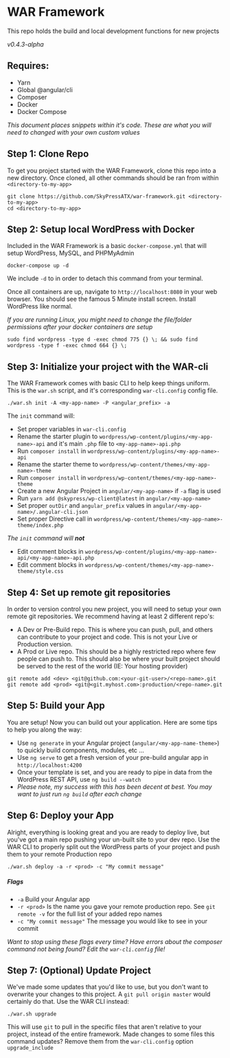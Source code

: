 # WAR Framework
This repo holds the build and local development functions for new projects

*v0.4.3-alpha*

## Requires:

* Yarn
* Global @angular/cli
* Composer
* Docker
* Docker Compose

*This document places <example> snippets within it's code. These <examples> are what you will need to changed with your own custom values*

## Step 1: Clone Repo

To get you project started with the WAR Framework, clone this repo into a new directory. Once cloned, all other commands should be ran from within `<directory-to-my-app>`

```
git clone https://github.com/SkyPressATX/war-framework.git <directory-to-my-app>
cd <directory-to-my-app>
```

## Step 2: Setup local WordPress with Docker

Included in the WAR Framework is a basic `docker-compose.yml` that will setup WordPress, MySQL, and PHPMyAdmin

```
docker-compose up -d
```

We include `-d` to in order to detach this command from your terminal.

Once all containers are up, navigate to `http://localhost:8080` in your web browser. You should see the famous 5 Minute install screen. Install WordPress like normal.

*If you are running Linux, you might need to change the file/folder permissions after your docker containers are setup*

```
sudo find wordpress -type d -exec chmod 775 {} \; && sudo find wordpress -type f -exec chmod 664 {} \;
```

## Step 3: Initialize your project with the WAR-cli

The WAR Framework comes with basic CLI to help keep things uniform. This is the `war.sh` script, and it's corresponding `war-cli.config` config file.

```
./war.sh init -A <my-app-name> -P <angular_prefix> -a
```

The `init` command will:

* Set proper variables in `war-cli.config`
* Rename the starter plugin to `wordpress/wp-content/plugins/<my-app-name>-api` and it's main `.php` file to `<my-app-name>-api.php`
* Run `composer install` in `wordpress/wp-content/plugins/<my-app-name>-api`
* Rename the starter theme to `wordpress/wp-content/themes/<my-app-name>-theme`
* Run `composer install` in `wordpress/wp-content/themes/<my-app-name>-theme`
* Create a new Angular Project in `angular/<my-app-name>` if `-a` flag is used
* Run `yarn add @skypress/wp-client@latest` in `angular/<my-app-name>`
* Set proper `outDir` and `angular_prefix` values in `angular/<my-app-name>/.angular-cli.json`
* Set proper Directive call in `wordpress/wp-content/themes/<my-app-name>-theme/index.php`

_The `init` command will **not**_

* Edit comment blocks in `wordpress/wp-content/plugins/<my-app-name>-api/<my-app-name>-api.php`
* Edit comment blocks in `wordpress/wp-content/themes/<my-app-name>-theme/style.css`

## Step 4: Set up remote git repositories

In order to version control you new project, you will need to setup your own remote git repositories. We recommend having at least 2 different repo's:

* A Dev or Pre-Build repo. This is where you can push, pull, and others can contribute to your project and code. This is not your Live or Production version.
* A Prod or Live repo. This should be a highly restricted repo where few people can push to. This should also be where your built project should be served to the rest of the world (IE: Your hosting provider)

```
git remote add <dev> <git@github.com:<your-git-user>/<repo-name>.git
git remote add <prod> <git@<git.myhost.com>:production/<repo-name>.git
```

## Step 5: Build your App

You are setup! Now you can build out your application. Here are some tips to help you along the way:

* Use `ng generate` in your Angular project (`angular/<my-app-name-theme>`) to quickly build components, modules, etc ...
* Use `ng serve` to get a fresh version of your pre-build angular app in `http://localhost:4200`
* Once your template is set, and you are ready to pipe in data from the WordPress REST API, use `ng build --watch`
 * _Please note, my success with this has been decent at best. You may want to just run `ng build` after each change_

## Step 6: Deploy your App

Alright, everything is looking great and you are ready to deploy live, but you've got a main repo pushing your un-built site to your dev repo. Use the WAR CLI to properly split out the WordPress parts of your project and push them to your remote Production repo

```
./war.sh deploy -a -r <prod> -c "My commit message"
```

##### Flags

* `-a` Build your Angular app
* `-r <prod>` Is the name you gave your remote production repo. See `git remote -v` for the full list of your added repo names
* `-c "My commit message"` The message you would like to see in your commit

_Want to stop using these flags every time? Have errors about the composer command not being found? Edit the `war-cli.config` file!_

## Step 7: (Optional) Update Project

We've made some updates that you'd like to use, but you don't want to overwrite your changes to this project. A `git pull origin master` would certainly do that. Use the WAR CLI instead:

```
./war.sh upgrade
```

This will use `git` to pull in the specific files that aren't relative to your project, instead of the entire framework. Made changes to some files this command updates? Remove them from the `war-cli.config` option `upgrade_include`
